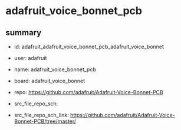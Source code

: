 # adafruit_voice_bonnet_pcb
 
## summary 
* id: adafruit_adafruit_voice_bonnet_pcb_adafruit_voice_bonnet
* user: adafruit
* name: adafruit_voice_bonnet_pcb
* board: adafruit_voice_bonnet
* repo: https://github.com/adafruit/Adafruit-Voice-Bonnet-PCB



* src_file_repo_sch: 
* src_file_repo_sch_link: https://github.com/adafruit/Adafruit-Voice-Bonnet-PCB/tree/master/





